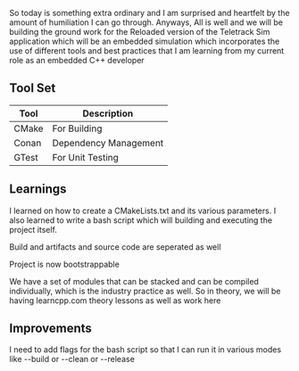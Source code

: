 So today is something extra ordinary and I am surprised and heartfelt by the amount of humiliation I can go through. Anyways, All is well and we will be building the ground work for the Reloaded version of the Teletrack Sim application which will be an embedded simulation which incorporates the use of different tools and best practices that I am learning from my current role as an embedded C++ developer

## Tool Set

| Tool  | Description           |
| ----- | --------------------- |
| CMake | For Building          |
| Conan | Dependency Management |
| GTest | For Unit Testing      |

## Learnings

I learned on how to create a CMakeLists.txt and its various parameters. I also learned to write a bash script which will building and executing the project itself.

Build and artifacts and source code are seperated as well

Project is now bootstrappable

We have a set of modules that can be stacked and can be compiled individually, which is the industry practice as well. So in theory, we will be having learncpp.com theory lessons as well as work here

## Improvements

I need to add flags for the bash script so that I can run it in various modes like --build or --clean or --release
